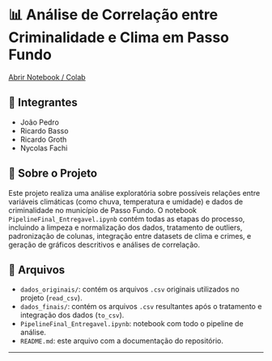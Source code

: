 # 📊 Análise de Correlação entre Criminalidade e Clima em Passo Fundo

<a href='https://drive.google.com/file/d/1Wb7hqN_TMFWaIzNWhMHhBQgD-6xwcdOj/view?usp=sharing'>Abrir Notebook / Colab<a/>

## 👥 Integrantes
- João Pedro
- Ricardo Basso
- Ricardo Groth
- Nycolas Fachi

## 📄 Sobre o Projeto

Este projeto realiza uma análise exploratória sobre possíveis relações entre variáveis climáticas (como chuva, temperatura e umidade) e dados de criminalidade no município de Passo Fundo. O notebook `PipelineFinal_Entregavel.ipynb` contém todas as etapas do processo, incluindo a limpeza e normalização dos dados, tratamento de outliers, padronização de colunas, integração entre datasets de clima e crimes, e geração de gráficos descritivos e análises de correlação.

## 📂 Arquivos

- `dados_originais/`: contém os arquivos `.csv` originais utilizados no projeto (`read_csv`).
- `dados_finais/`: contém os arquivos `.csv` resultantes após o tratamento e integração dos dados (`to_csv`).
- `PipelineFinal_Entregavel.ipynb`: notebook com todo o pipeline de análise.
- `README.md`: este arquivo com a documentação do repositório.
---
